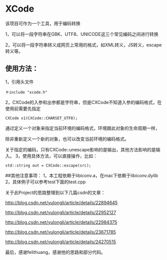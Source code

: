 # XCode

该项目可作为一个工具，用于编码转换

1，可以将一段字符串在GBK、UTF8、UNICODE这三个常见编码之间进行转换

2，可以将一段字符串转义成网页上常用的格式，如XML转义，JS转义，escape转义等。

## 使用方法：
1，引用头文件

	＃include "xcode.h"
2，CXCode的入参和出参都是字符串，但是CXCode不知道入参的编码格式，在使用前需要先指定

	CXCode x1(CXCode::CHARSET_UTF8);
   通过定义一个对象来指定当前环境的编码格式，环境跟此对象的生命周期一样，
   
   除非重新定义一个新的对象，也可以改变当前环境的编码格式。

   关于指定的编码，只有CXCode::unescape影响的是输出，其他方法影响的是输入。 
3，使用具体方法，可以直接操作，比如：

	std::string out = CXCode::escape(src);

##其他注意事项：
1，本工程依赖于libiconv.a，在mac下依赖于libiconv.dylib
2，具体例子可以参考test下面的test.cpp  	


关于此Project的思路整理到以下几篇csdn的文章：

<http://blog.csdn.net/yulongli/article/details/22894645>

<http://blog.csdn.net/yulongli/article/details/22952127>

<http://blog.csdn.net/yulongli/article/details/22984375>

<http://blog.csdn.net/yulongli/article/details/23671785>

<http://blog.csdn.net/yulongli/article/details/24270515>

最后，感谢felithuang，感谢他的思路和部分代码。
